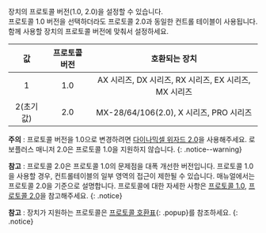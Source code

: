 
장치의 프로토콜 버전(1.0, 2.0)을 설정할 수 있습니다.  
프로토콜 1.0 버전을 선택하더라도 프로토콜 2.0과 동일한 컨트롤 테이블이 사용됩니다.  
함께 사용할 장치의 프로토콜 버전에 맞춰서 설정하세요.

|    값     | 프로토콜 버전 |                             호환되는 장치                              |
|:---------:|:-------------:|:----------------------------------------------------------------------:|
|     1     |      1.0      | AX 시리즈, DX 시리즈, RX 시리즈, EX 시리즈, MX 시리즈                  |
| 2(초기값) |      2.0      |          MX-28/64/106(2.0), X 시리즈, PRO 시리즈                       |

**주의** : 프로토콜 버전을 1.0으로 변경하려면 [다이나믹셀 위자드 2.0]을 사용해주세요. 로보플러스 매니저 2.0은 프로토콜 1.0을 지원하지 않습니다.
{: .notice--warning}

**참고** : 프로토콜 2.0은 프로토콜 1.0의 문제점을 대폭 개선한 버전입니다. 프로토콜 1.0을 사용할 경우, 컨트롤테이블의 일부 영역의 접근이 제한될 수 있습니다. 매뉴얼에서는 프로토콜 2.0을 기준으로 설명합니다. 프로토콜에 대한 자세한 사항은 [프로토콜 1.0], [프로토콜 2.0]을 참고해주세요.
{: .notice}

**참고** : 장치가 지원하는 프로토콜은 [프로토콜 호환표]{: .popup}를 참조하세요.
{: .notice}

[프로토콜 1.0]: /docs/kr/dxl/protocol1/
[프로토콜 2.0]: /docs/kr/dxl/protocol2/
[다이나믹셀 위자드 2.0]: /docs/kr/software/dynamixel/dynamixel_wizard2/
[프로토콜 호환표]: /docs/kr/popup/faq_protocol_compatibility_table/
